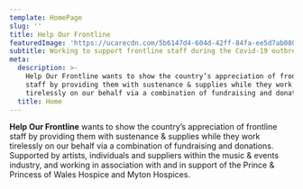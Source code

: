 ```yaml
---
template: HomePage
slug: ''
title: Help Our Frontline
featuredImage: 'https://ucarecdn.com/5b6147d4-604d-42ff-84fa-ee5d7ab0806c/'
subtitle: Working to support frontline staff during the Covid-19 outbreak
meta:
  description: >-
    Help Our Frontline wants to show the country’s appreciation of frontline NHS
    staff by providing them with sustenance & supplies while they work
    tirelessly on our behalf via a combination of fundraising and donations.
  title: Home
---
```

**Help Our Frontline** wants to show the country’s appreciation of frontline staff by providing them with sustenance & supplies while they work tirelessly on our behalf via a combination of fundraising and donations. Supported by artists, individuals and suppliers within the music & events industry, and working in association with and in support of the Prince & Princess of Wales Hospice and Myton Hospices.